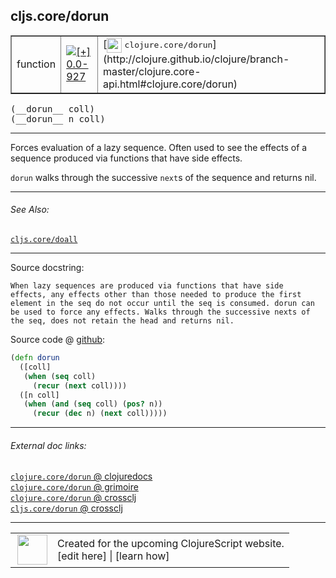 ## cljs.core/dorun



 <table border="1">
<tr>
<td>function</td>
<td><a href="https://github.com/cljsinfo/cljs-api-docs/tree/0.0-927"><img valign="middle" alt="[+] 0.0-927" title="Added in 0.0-927" src="https://img.shields.io/badge/+-0.0--927-lightgrey.svg"></a> </td>
<td>
[<img height="24px" valign="middle" src="http://i.imgur.com/1GjPKvB.png"> <samp>clojure.core/dorun</samp>](http://clojure.github.io/clojure/branch-master/clojure.core-api.html#clojure.core/dorun)
</td>
</tr>
</table>


 <samp>
(__dorun__ coll)<br>
</samp>
 <samp>
(__dorun__ n coll)<br>
</samp>

---

Forces evaluation of a lazy sequence. Often used to see the effects of a
sequence produced via functions that have side effects.

`dorun` walks through the successive `next`s of the sequence and returns nil.

---


###### See Also:

[`cljs.core/doall`](cljs.core_doall.md)<br>

---


Source docstring:

```
When lazy sequences are produced via functions that have side
effects, any effects other than those needed to produce the first
element in the seq do not occur until the seq is consumed. dorun can
be used to force any effects. Walks through the successive nexts of
the seq, does not retain the head and returns nil.
```


Source code @ [github](https://github.com/clojure/clojurescript/blob/r3053/src/cljs/cljs/core.cljs#L8130-L8141):

```clj
(defn dorun
  ([coll]
   (when (seq coll)
     (recur (next coll))))
  ([n coll]
   (when (and (seq coll) (pos? n))
     (recur (dec n) (next coll)))))
```

<!--
Repo - tag - source tree - lines:

 <pre>
clojurescript @ r3053
└── src
    └── cljs
        └── cljs
            └── <ins>[core.cljs:8130-8141](https://github.com/clojure/clojurescript/blob/r3053/src/cljs/cljs/core.cljs#L8130-L8141)</ins>
</pre>

-->

---



###### External doc links:

[`clojure.core/dorun` @ clojuredocs](http://clojuredocs.org/clojure.core/dorun)<br>
[`clojure.core/dorun` @ grimoire](http://conj.io/store/v1/org.clojure/clojure/1.7.0-beta3/clj/clojure.core/dorun/)<br>
[`clojure.core/dorun` @ crossclj](http://crossclj.info/fun/clojure.core/dorun.html)<br>
[`cljs.core/dorun` @ crossclj](http://crossclj.info/fun/cljs.core.cljs/dorun.html)<br>

---

 <table>
<tr><td>
<img valign="middle" align="right" width="48px" src="http://i.imgur.com/Hi20huC.png">
</td><td>
Created for the upcoming ClojureScript website.<br>
[edit here] | [learn how]
</td></tr></table>

[edit here]:https://github.com/cljsinfo/cljs-api-docs/blob/master/cljsdoc/cljs.core_dorun.cljsdoc
[learn how]:https://github.com/cljsinfo/cljs-api-docs/wiki/cljsdoc-files

<!--

This information was too distracting to show to readers, but I'll leave it
commented here since it is helpful to:

- pretty-print the data used to generate this document
- and show how to retrieve that data



The API data for this symbol:

```clj
{:description "Forces evaluation of a lazy sequence. Often used to see the effects of a\nsequence produced via functions that have side effects.\n\n`dorun` walks through the successive `next`s of the sequence and returns nil.",
 :ns "cljs.core",
 :name "dorun",
 :signature ["[coll]" "[n coll]"],
 :history [["+" "0.0-927"]],
 :type "function",
 :related ["cljs.core/doall"],
 :full-name-encode "cljs.core_dorun",
 :source {:code "(defn dorun\n  ([coll]\n   (when (seq coll)\n     (recur (next coll))))\n  ([n coll]\n   (when (and (seq coll) (pos? n))\n     (recur (dec n) (next coll)))))",
          :title "Source code",
          :repo "clojurescript",
          :tag "r3053",
          :filename "src/cljs/cljs/core.cljs",
          :lines [8130 8141]},
 :full-name "cljs.core/dorun",
 :clj-symbol "clojure.core/dorun",
 :docstring "When lazy sequences are produced via functions that have side\neffects, any effects other than those needed to produce the first\nelement in the seq do not occur until the seq is consumed. dorun can\nbe used to force any effects. Walks through the successive nexts of\nthe seq, does not retain the head and returns nil."}

```

Retrieve the API data for this symbol:

```clj
;; from Clojure REPL
(require '[clojure.edn :as edn])
(-> (slurp "https://raw.githubusercontent.com/cljsinfo/cljs-api-docs/catalog/cljs-api.edn")
    (edn/read-string)
    (get-in [:symbols "cljs.core/dorun"]))
```

-->
